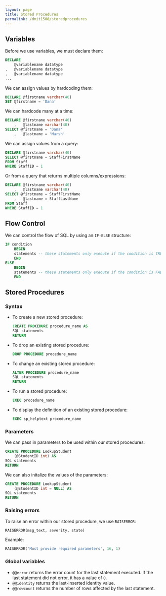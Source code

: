 ```yaml
---
layout: page
title: Stored Procedures
permalink: /dmit1508/storedprocedures
---
```


## Variables

Before we use variables, we must declare them:
```sql
DECLARE 
    @variablename datatype
,	@variablename datatype
,	@variablename datatype
...
```

We can assign values by hardcoding them:
```sql
DECLARE @firstname varchar(40)
SET @firstname = 'Dana'
```

We can hardcode many at a time:
```sql
DECLARE @firstname varchar(40)
    ,	@lastname varchar(40)
SELECT @firstname = 'Dana'
    ,	@lastname = 'Marsh'
```

We can assign values from a query:
```sql
DECLARE @firstname varchar(40)
SELECT @firstname = StaffFirstName 
FROM Staff 
WHERE StaffID = 1
```

Or from a query that returns multiple columns/expressions:
```sql
DECLARE @firstname varchar(40)
    ,	@lastname varchar(40)
SELECT @firstname = StaffFirstName
	,	@lastname = StaffLastName
FROM Staff 
WHERE StaffID = 1
```

## Flow Control

We can control the flow of SQL by using an `IF-ELSE` structure:
```sql
IF condition
	BEGIN
	statements -- these statements only execute if the condition is TRUE
	END
ELSE
	BEGIN
	statements -- these statements only execute if the condition is FALSE
	END
```

## Stored Procedures

### Syntax

- To create a new stored procedure:
    ```sql
    CREATE PROCEDURE procedure_name AS
    SQL statements
    RETURN
    ```
- To drop an existing stored procedure:
    ```sql
    DROP PROCEDURE procedure_name
    ```
- To change an existing stored procedure:
    ```sql
    ALTER PROCEDURE procedure_name
    SQL statements
    RETURN
    ```
- To run a stored procedure:
    ```sql
    EXEC procedure_name
    ```
- To display the definition of an existing stored procedure:
    ```sql
    EXEC sp_helptext procedure_name
    ```

### Parameters

We can pass in parameters to be used within our stored procedures:
```sql
CREATE PROCEDURE LookupStudent 
	(@StudentID int) AS
SQL statements
RETURN
```
We can also initalize the values of the parameters:
```sql
CREATE PROCEDURE LookupStudent 
	(@StudentID int = NULL) AS
SQL statements
RETURN
```

### Raising errors
To raise an error within our stored procedure, we use `RAISERROR`:
```sql
RAISERROR(msg_text, severity, state)
```

Example:
```sql
RAISERROR('Must provide required parameters', 16, 1)
```

### Global variables
- `@@error` returns the error count for the last statement executed. If the last statement did not error, it has a value of `0`.
- `@@identity` returns the last-inserted identity value.
- `@@rowcount` returns the number of rows affected by the last statement.